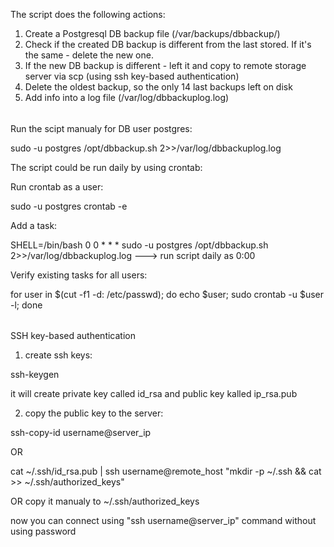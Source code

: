 The script does the following actions: 
1. Create a Postgresql DB backup file (/var/backups/dbbackup/)
2. Check if the created DB backup is different from the last stored. If it's the same - delete the new one.
3. If the new DB backup is different - left it and copy to remote storage server via scp (using ssh key-based authentication)
4. Delete the oldest backup, so the only 14 last backups left on disk
5. Add info into a log file (/var/log/dbbackuplog.log)

######

Run the scipt manualy for DB user postgres:

sudo -u postgres /opt/dbbackup.sh 2>>/var/log/dbbackuplog.log 

The script could be run daily by using crontab:

Run crontab as a user:

sudo -u postgres crontab -e   

Add a task:

SHELL=/bin/bash
0 0 * * * sudo -u postgres /opt/dbbackup.sh 2>>/var/log/dbbackuplog.log     ---> run script daily as 0:00

Verify existing tasks for all users: 

for user in $(cut -f1 -d: /etc/passwd); do echo $user; sudo crontab -u $user -l; done

######

SSH key-based authentication 

1. create ssh keys:

 ssh-keygen

it will create private key called id_rsa and public key kalled ip_rsa.pub

2. copy the public key to the server:


ssh-copy-id username@server_ip

OR

cat ~/.ssh/id_rsa.pub | ssh username@remote_host "mkdir -p ~/.ssh && cat >> ~/.ssh/authorized_keys"

OR copy it manualy to ~/.ssh/authorized_keys

now you can connect using "ssh username@server_ip" command without using password  
